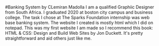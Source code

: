 #Banking System by CLemiran Madolla
I am a qualified Graphiic Designer from South Africa. I graduated 2020 at boston city campus and business college. 
The task I chose at The Sparks Foundation internship was web base banking system.
The website I created is mostly html which I did on notepad. This was my first website I am made so I recommend this book: HTML & CSS: Design and Build Web Sites by Jon Duckett.
It's pretty straightforward and aid others just like me.
